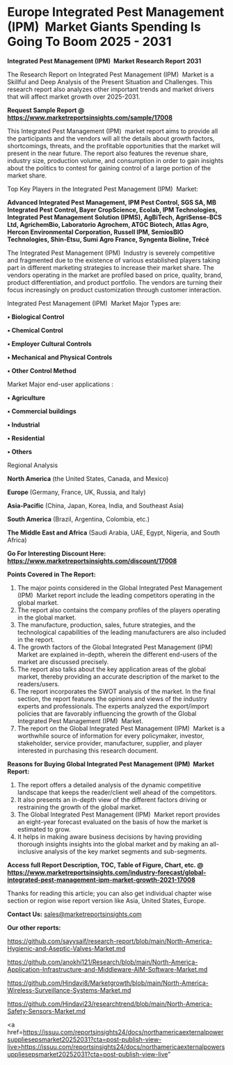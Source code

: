 # Europe Integrated Pest Management (IPM)  Market Giants Spending Is Going To Boom 2025 - 2031

<strong>Integrated Pest Management (IPM)  Market Research Report 2031</strong>

The Research Report on Integrated Pest Management (IPM)  Market is a Skillful and Deep Analysis of the Present Situation and Challenges. This research report also analyzes other important trends and market drivers that will affect market growth over 2025-2031.

<strong>Request Sample Report @ <a href=https://www.marketreportsinsights.com/sample/17008>https://www.marketreportsinsights.com/sample/17008</a></strong>

This Integrated Pest Management (IPM)  market report aims to provide all the participants and the vendors will all the details about growth factors, shortcomings, threats, and the profitable opportunities that the market will present in the near future. The report also features the revenue share, industry size, production volume, and consumption in order to gain insights about the politics to contest for gaining control of a large portion of the market share.

Top Key Players in the Integrated Pest Management (IPM)  Market:

<strong>Advanced Integrated Pest Management, IPM Pest Control, SGS SA, MB Integrated Pest Control, Bayer CropScience, Ecolab, IPM Technologies, Integrated Pest Management Solution (IPMS), AgBiTech, AgriSense-BCS Ltd, AgrichemBio, Laboratorio Agrochem, ATGC Biotech, Atlas Agro, Hercon Environmental Corporation, Russell IPM, SemiosBIO Technologies, Shin-Etsu, Sumi Agro France, Syngenta Bioline, Trécé</strong>

The Integrated Pest Management (IPM)  Industry is severely competitive and fragmented due to the existence of various established players taking part in different marketing strategies to increase their market share. The vendors operating in the market are profiled based on price, quality, brand, product differentiation, and product portfolio. The vendors are turning their focus increasingly on product customization through customer interaction.

Integrated Pest Management (IPM)  Market Major Types are:

<strong>• Biological Control

• Chemical Control

• Employer Cultural Controls

• Mechanical and Physical Controls

• Other Control Method</strong>

Market Major end-user applications :

<strong>• Agriculture

• Commercial buildings

• Industrial

• Residential

• Others</strong>

Regional Analysis

</u><strong><b>North America</b></strong> (the United States, Canada, and Mexico)

<strong><b>Europe </b></strong>(Germany, France, UK, Russia, and Italy)

<strong><b>Asia-Pacific</b></strong> (China, Japan, Korea, India, and Southeast Asia)

<strong><b>South America</b></strong> (Brazil, Argentina, Colombia, etc.)

<strong><b>The Middle East and Africa</b></strong> (Saudi Arabia, UAE, Egypt, Nigeria, and South Africa)

<strong>Go For Interesting Discount Here: <a href=https://www.marketreportsinsights.com/discount/17008>https://www.marketreportsinsights.com/discount/17008</a></strong>

<strong>Points Covered in The Report:</strong>
<ol>
  <li>The major points considered in the Global Integrated Pest Management (IPM)  Market report include the leading competitors operating in the global market.</li>
  <li>The report also contains the company profiles of the players operating in the global market.</li>
  <li>The manufacture, production, sales, future strategies, and the technological capabilities of the leading manufacturers are also included in the report.</li>
  <li>The growth factors of the Global Integrated Pest Management (IPM)  Market are explained in-depth, wherein the different end-users of the market are discussed precisely.</li>
  <li>The report also talks about the key application areas of the global market, thereby providing an accurate description of the market to the readers/users.</li>
  <li>The report incorporates the SWOT analysis of the market. In the final section, the report features the opinions and views of the industry experts and professionals. The experts analyzed the export/import policies that are favorably influencing the growth of the Global Integrated Pest Management (IPM)  Market.</li>
  <li>The report on the Global Integrated Pest Management (IPM)  Market is a worthwhile source of information for every policymaker, investor, stakeholder, service provider, manufacturer, supplier, and player interested in purchasing this research document.</li>
</ol>
<strong>Reasons for Buying Global Integrated Pest Management (IPM)  Market Report:</strong>

<ol>
  <li>The report offers a detailed analysis of the dynamic competitive landscape that keeps the reader/client well ahead of the competitors.</li>
  <li>It also presents an in-depth view of the different factors driving or restraining the growth of the global market.</li>
  <li>The Global Integrated Pest Management (IPM)  Market report provides an eight-year forecast evaluated on the basis of how the market is estimated to grow.</li>
  <li>It helps in making aware business decisions by having providing thorough insights insights into the global market and by making an all-inclusive analysis of the key market segments and sub-segments.</li>
</ol>
<strong>Access full Report Description, TOC, Table of Figure, Chart, etc. @ <a href=https://www.marketreportsinsights.com/industry-forecast/global-integrated-pest-management-ipm-market-growth-2021-17008>https://www.marketreportsinsights.com/industry-forecast/global-integrated-pest-management-ipm-market-growth-2021-17008</a></strong>


Thanks for reading this article; you can also get individual chapter wise section or region wise report version like Asia, United States, Europe.

<strong>Contact Us:</strong>
sales@marketreportsinsights.com

<strong>Our other reports:</strong>

<a href=https://github.com/sayysaif/research-report/blob/main/North-America-Hygienic-and-Aseptic-Valves-Market.md>https://github.com/sayysaif/research-report/blob/main/North-America-Hygienic-and-Aseptic-Valves-Market.md</a>

<a href=https://github.com/anokhi121/Research/blob/main/North-America-Application-Infrastructure-and-Middleware-AIM-Software-Market.md>https://github.com/anokhi121/Research/blob/main/North-America-Application-Infrastructure-and-Middleware-AIM-Software-Market.md</a>

<a href=https://github.com/Hindavi8/Marketgrowth/blob/main/North-America-Wireless-Surveillance-Systems-Market.md>https://github.com/Hindavi8/Marketgrowth/blob/main/North-America-Wireless-Surveillance-Systems-Market.md</a>

<a href=https://github.com/Hindavi23/researchtrend/blob/main/North-America-Safety-Sensors-Market.md>https://github.com/Hindavi23/researchtrend/blob/main/North-America-Safety-Sensors-Market.md</a>

<a href=https://issuu.com/reportsinsights24/docs/northamericaexternalpowersuppliesepsmarket20252031?cta=post-publish-view-live>https://issuu.com/reportsinsights24/docs/northamericaexternalpowersuppliesepsmarket20252031?cta=post-publish-view-live</a>"
